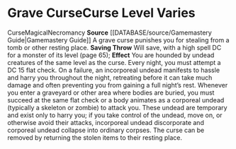﻿---
element: null
id: '30'
level: null
name: Grave Curse
rarity: Common
rus_type_level: null
saving_throw: null
school: Necromancy
source: '[[DATABASE/source/Gamemastery Guide|Gamemastery Guide]]'
trait:
- '[[DATABASE/trait/Curse|Curse]]'
- '[[DATABASE/trait/Magical|Magical]]'
- '[[DATABASE/trait/Necromancy|Necromancy]]'
type: Curse
usage: null

---
# Grave Curse<span class="item-type">Curse Level Varies</span>

<span class="item-trait">Curse</span><span class="item-trait">Magical</span><span class="item-trait">Necromancy</span>
**Source** [[DATABASE/source/Gamemastery Guide|Gamemastery Guide]]
A grave curse punishes you for stealing from a tomb or other resting place.
**Saving Throw** Will save, with a high spell DC for a monster of its level (page 65); **Effect** You are hounded by undead creatures of the same level as the curse. Every night, you must attempt a DC 15 flat check. On a failure, an incorporeal undead manifests to hassle and harry you throughout the night, retreating before it can take much damage and often preventing you from gaining a full night’s rest. Whenever you enter a graveyard or other area where bodies are buried, you must succeed at the same flat check or a body animates as a corporeal undead (typically a skeleton or zombie) to attack you.
 These undead are temporary and exist only to harry you; if you take control of the undead, move on, or otherwise avoid their attacks, incorporeal undead discorporate and corporeal undead collapse into ordinary corpses. The curse can be removed by returning the stolen items to their resting place.
